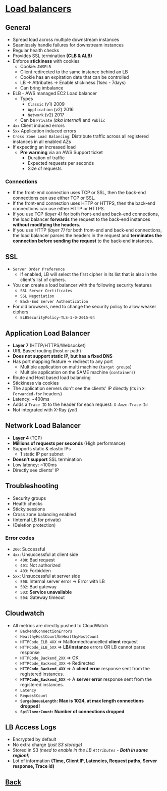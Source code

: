 # [Load balancers](../README.md)

## General

* Spread load across multiple downstream instances
* Seamlessly handle failures for downstream instances
* Regular health checks
* Provides SSL termination __(CLB & ALB)__
* Enforce __stickiness__ with cookies
	* Cookie: `AWSELB`
	* Client redirected to the same instance behind an LB
	* Cookie has an expiration date that can be controlled
	* LB -> Attributes -> Enable stickiness (1sec - 7days)
	* Can bring imbalance
* ELB - AWS managed EC2 Load balancer
	* Types
		* `Classic` (v1) 2009
		* `Application` (v2) 2016
		* `Network` (v2) 2017
	* Can be `Private` _(aka internal)_ and `Public`
* `4xx` Client induced errors
* `5xx` Application induced errors
* `Cross Zone Load Balancing`: Distribute traffic across all registered instances in all enabled AZs
* If expecting an increased load
	* __Pre warming__ via an AWS Support ticket
		* Duration of traffic
		* Expected requests per seconds
		* Size of requests

### Connections

* If the front-end connection uses TCP or SSL, then the back-end connections can use either TCP or SSL.
* If the front-end connection uses HTTP or HTTPS, then the back-end connections can use either HTTP or HTTPS.
* If you use TCP _(layer 4)_ for both front-end and back-end connections, the load balancer __forwards__ the request to the back-end instances __without modifying the headers.__
* If you use HTTP _(layer 7)_ for both front-end and back-end connections, the load balancer parses the headers in the request and __terminates the connection before sending the request__ to the back-end instances.

## SSL

* `Server Order Preference`
	* If enabled, LB will select the first cipher in its list that is also in the client's list of ciphers.
* You can create a load balancer with the following security features
	* `SSL Server Certificates`
	* `SSL Negotiation`
	* `Back-End Server Authentication`
* For old browsers, need to change the security policy to allow weaker ciphers
	* `ELBSecurityPolicy-TLS-1-0-2015-04`

## Application Load Balancer

* __Layer 7__ (HTTP/HTTPS/Websocket)
* URL Based routing (host or path)
* __Does not support static IP, but has a fixed DNS__
* Has port mapping feature -> redirect to any port
	* Multiple application on multi machine (`target groups`)
	* Multiple application on the SAME machine (`containers`)
* Route and Host based load balancing
* Stickiness via cookies
* The application servers don't see the clients' IP directly (its in `X-Forwarded-for` headers)
* Latency: ~400ms
* Adds a `Trace ID` to the header for each request: `X-Amzn-Trace-Id`
* Not integrated with X-Ray _(yet)_

## Network Load Balancer

* __Layer 4__ (TCP)
* __Millions of requests per seconds__ (High performance)
* Supports static & elastic IPs
	* 1 static IP per subnet
* __Doesn't support__ SSL termination
* Low latency: ~100ms
* Directly see clients' IP

## Troubleshooting

* Security groups
* Health checks
* Sticky sessions
* Cross zone balancing enabled
* (Internal LB for private)
* (Deletion protection)

### Error codes

* `200`: Successful
* `4xx`: Unsuccessful at client side
	* `400`: Bad request
	* `401`: Not authorized
	* `403`: Forbidden
* `5xx`: Unsuccessful at server side
	* `500`: Internal server error -> Error with LB
	* `502`: Bad gateway
	* `503`: __Service unavailable__
	* `504`: Gateway timeout

## Cloudwatch

* All metrics are directly pushed to CloudWatch
	* `BackendConnectionErrors`
	* `HealthyHostCount`/`UnHealthyHostCount`
	* `HTTPCode_ELB_4XX` => Malformed/cancelled __client__ request
	* `HTTPCode_ELB_5XX` => __LB/Instance__ errors OR LB cannot parse response
	* `HTTPCode_Backend_2XX` => OK
	* `HTTPCode_Backend_3XX` => Redirected
	* __`HTTPCode_Backend_4XX`__ => A __client error__ response sent from the registered instances.
	* __`HTTPCode_Backend_5XX`__ => A __server error__ response sent from the registered instances.
	* `Latency`
	* `RequestCount`
	* __`SurgeQueueLength`: Max is 1024, at max length connections dropped!__
	* __`SpilloverCount`: Number of connections dropped__

## LB Access Logs

* Encrypted by default
* No extra charge _(just S3 storage)_
* Stored in S3 _(need to enable in the LB `Attributes` - __Both in same region!__)_
* Lot of information __(Time, Client IP, Latencies, Request paths, Server response, Trace id)__

## [Back](../README.md)